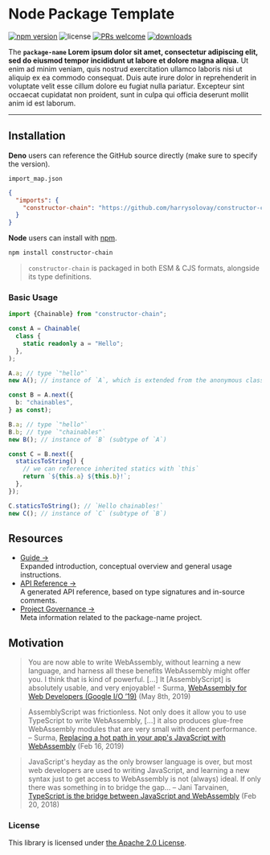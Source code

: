 # Node Package Template

[![npm version](https://img.shields.io/npm/v/style-dictionary.svg?style=flat-square)](https://badge.fury.io/js/style-dictionary) ![license](https://img.shields.io/npm/l/style-dictionary.svg?style=flat-square) [![PRs welcome](https://img.shields.io/badge/PRs-welcome-brightgreen.svg?style=flat-square)](https://github.com/amzn/style-dictionary/blob/master/CONTRIBUTING.md#submitting-pull-requests) [![downloads](https://img.shields.io/npm/dm/style-dictionary.svg?style=flat-square)](https://www.npmjs.com/package/style-dictionary)

The **`package-name` Lorem ipsum dolor sit amet, consectetur adipiscing elit, sed do eiusmod tempor incididunt ut labore et dolore magna aliqua.** Ut enim ad minim veniam, quis nostrud exercitation ullamco laboris nisi ut aliquip ex ea commodo consequat. Duis aute irure dolor in reprehenderit in voluptate velit esse cillum dolore eu fugiat nulla pariatur. Excepteur sint occaecat cupidatat non proident, sunt in culpa qui officia deserunt mollit anim id est laborum.

---

## Installation

**Deno** users can reference the GitHub source directly (make sure to specify the version).

`import_map.json`

```json
{
  "imports": {
    "constructor-chain": "https://github.com/harrysolovay/constructor-chain/blob/v[x.x.x]/src/index.ts"
  }
}
```

**Node** users can install with [npm](https://www.npmjs.com/package/constructor-chain).

```sh
npm install constructor-chain
```

> `constructor-chain` is packaged in both ESM & CJS formats, alongside its type definitions.

### Basic Usage

```ts
import {Chainable} from "constructor-chain";

const A = Chainable(
  class {
    static readonly a = "Hello";
  },
);

A.a; // type `"hello"`
new A(); // instance of `A`, which is extended from the anonymous class

const B = A.next({
  b: "chainables",
} as const);

B.a; // type `"hello"`
B.b; // type `"chainables"`
new B(); // instance of `B` (subtype of `A`)

const C = B.next({
  staticsToString() {
    // we can reference inherited statics with `this`
    return `${this.a} ${this.b}!`;
  },
});

C.staticsToString(); // `Hello chainables!`
new C(); // instance of `C` (subtype of `B`)
```

## Resources

- [Guide &rarr;](docs/guide.md)<br />Expanded introduction, conceptual overview and general usage instructions.
- [API Reference &rarr;](docs/reference.md)<br />A generated API reference, based on type signatures and in-source comments.
- [Project Governance &rarr;](docs/governance.md)<br />Meta information related to the package-name project.

## Motivation

> You are now able to write WebAssembly, without learning a new language, and harness all these benefits WebAssembly might offer you. I think that is kind of powerful. [...] It [AssemblyScript] is absolutely usable, and very enjoyable! - Surma, [WebAssembly for Web Developers (Google I/O ’19)](https://youtu.be/njt-Qzw0mVY) (May 8th, 2019)

> AssemblyScript was frictionless. Not only does it allow you to use TypeScript to write WebAssembly, [...] it also produces glue-free WebAssembly modules that are very small with decent performance. – Surma, [Replacing a hot path in your app's JavaScript with WebAssembly](https://developers.google.com/web/updates/2019/02/hotpath-with-wasm) (Feb 16, 2019)

> JavaScript's heyday as the only browser language is over, but most web developers are used to writing JavaScript, and learning a new syntax just to get access to WebAssembly is not (always) ideal. If only there was something in to bridge the gap… – Jani Tarvainen, [TypeScript is the bridge between JavaScript and WebAssembly](https://malloc.fi/typescript-bridge-javascript-webassembly) (Feb 20, 2018)

### License

This library is licensed under [the Apache 2.0 License](LICENSE).
